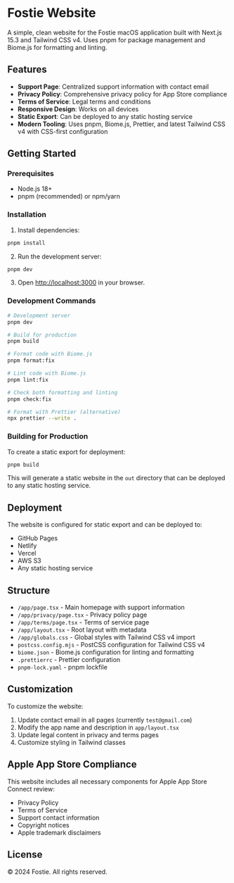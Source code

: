 # Fostie Website

A simple, clean website for the Fostie macOS application built with Next.js 15.3 and Tailwind CSS v4. Uses pnpm for package management and Biome.js for formatting and linting.

## Features

- **Support Page**: Centralized support information with contact email
- **Privacy Policy**: Comprehensive privacy policy for App Store compliance
- **Terms of Service**: Legal terms and conditions
- **Responsive Design**: Works on all devices
- **Static Export**: Can be deployed to any static hosting service
- **Modern Tooling**: Uses pnpm, Biome.js, Prettier, and latest Tailwind CSS v4 with CSS-first configuration

## Getting Started

### Prerequisites

- Node.js 18+
- pnpm (recommended) or npm/yarn

### Installation

1. Install dependencies:

```bash
pnpm install
```

2. Run the development server:

```bash
pnpm dev
```

3. Open [http://localhost:3000](http://localhost:3000) in your browser.

### Development Commands

```bash
# Development server
pnpm dev

# Build for production
pnpm build

# Format code with Biome.js
pnpm format:fix

# Lint code with Biome.js
pnpm lint:fix

# Check both formatting and linting
pnpm check:fix

# Format with Prettier (alternative)
npx prettier --write .
```

### Building for Production

To create a static export for deployment:

```bash
pnpm build
```

This will generate a static website in the `out` directory that can be deployed to any static hosting service.

## Deployment

The website is configured for static export and can be deployed to:

- GitHub Pages
- Netlify
- Vercel
- AWS S3
- Any static hosting service

## Structure

- `/app/page.tsx` - Main homepage with support information
- `/app/privacy/page.tsx` - Privacy policy page
- `/app/terms/page.tsx` - Terms of service page
- `/app/layout.tsx` - Root layout with metadata
- `/app/globals.css` - Global styles with Tailwind CSS v4 import
- `postcss.config.mjs` - PostCSS configuration for Tailwind CSS v4
- `biome.json` - Biome.js configuration for linting and formatting
- `.prettierrc` - Prettier configuration
- `pnpm-lock.yaml` - pnpm lockfile

## Customization

To customize the website:

1. Update contact email in all pages (currently `test@gmail.com`)
2. Modify the app name and description in `app/layout.tsx`
3. Update legal content in privacy and terms pages
4. Customize styling in Tailwind classes

## Apple App Store Compliance

This website includes all necessary components for Apple App Store Connect review:

- Privacy Policy
- Terms of Service
- Support contact information
- Copyright notices
- Apple trademark disclaimers

## License

© 2024 Fostie. All rights reserved.
